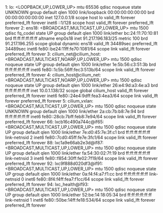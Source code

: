 1: lo: <LOOPBACK,UP,LOWER_UP> mtu 65536 qdisc noqueue state UNKNOWN group default qlen 1000
    link/loopback 00:00:00:00:00:00 brd 00:00:00:00:00:00
    inet 127.0.0.1/8 scope host lo
       valid_lft forever preferred_lft forever
    inet6 ::1/128 scope host 
       valid_lft forever preferred_lft forever
2: ens18: <BROADCAST,MULTICAST,UP,LOWER_UP> mtu 1500 qdisc fq_codel state UP group default qlen 1000
    link/ether bc:24:11:70:10:81 brd ff:ff:ff:ff:ff:ff
    altname enp0s18
    inet 91.217.196.183/25 metric 100 brd 91.217.196.255 scope global dynamic ens18
       valid_lft 34489sec preferred_lft 34489sec
    inet6 fe80::be24:11ff:fe70:1081/64 scope link 
       valid_lft forever preferred_lft forever
3: cilium_net@cilium_host: <BROADCAST,MULTICAST,NOARP,UP,LOWER_UP> mtu 1500 qdisc noqueue state UP group default qlen 1000
    link/ether 1e:5b:56:c3:51:3b brd ff:ff:ff:ff:ff:ff
    inet6 fe80::1c5b:56ff:fec3:513b/64 scope link 
       valid_lft forever preferred_lft forever
4: cilium_host@cilium_net: <BROADCAST,MULTICAST,NOARP,UP,LOWER_UP> mtu 1500 qdisc noqueue state UP group default qlen 1000
    link/ether 26:e4:9d:a3:4e:a3 brd ff:ff:ff:ff:ff:ff
    inet 10.0.1.138/32 scope global cilium_host
       valid_lft forever preferred_lft forever
    inet6 fe80::24e4:9dff:fea3:4ea3/64 scope link 
       valid_lft forever preferred_lft forever
5: cilium_vxlan: <BROADCAST,MULTICAST,UP,LOWER_UP> mtu 1500 qdisc noqueue state UNKNOWN group default qlen 1000
    link/ether 2a:cb:7b:b8:7e:94 brd ff:ff:ff:ff:ff:ff
    inet6 fe80::28cb:7bff:feb8:7e94/64 scope link 
       valid_lft forever preferred_lft forever
66: lxcb16c490a744c@if65: <BROADCAST,MULTICAST,UP,LOWER_UP> mtu 1500 qdisc noqueue state UP group default qlen 1000
    link/ether 7e:d0:45:7e:3f:c1 brd ff:ff:ff:ff:ff:ff link-netnsid 2
    inet6 fe80::7cd0:45ff:fe7e:3fc1/64 scope link 
       valid_lft forever preferred_lft forever
88: lxc1a9e66ab2e3d@if87: <BROADCAST,MULTICAST,UP,LOWER_UP> mtu 1500 qdisc noqueue state UP group default qlen 1000
    link/ether fa:54:30:02:7f:19 brd ff:ff:ff:ff:ff:ff link-netnsid 3
    inet6 fe80::f854:30ff:fe02:7f19/64 scope link 
       valid_lft forever preferred_lft forever
92: lxc9f888d020df3@if91: <BROADCAST,MULTICAST,UP,LOWER_UP> mtu 1500 qdisc noqueue state UP group default qlen 1000
    link/ether 0a:f4:f4:a7:f1:cc brd ff:ff:ff:ff:ff:ff link-netnsid 0
    inet6 fe80::8f4:f4ff:fea7:f1cc/64 scope link 
       valid_lft forever preferred_lft forever
94: lxc_health@if93: <BROADCAST,MULTICAST,UP,LOWER_UP> mtu 1500 qdisc noqueue state UP group default qlen 1000
    link/ether 52:be:14:18:05:34 brd ff:ff:ff:ff:ff:ff link-netnsid 1
    inet6 fe80::50be:14ff:fe18:534/64 scope link 
       valid_lft forever preferred_lft forever

